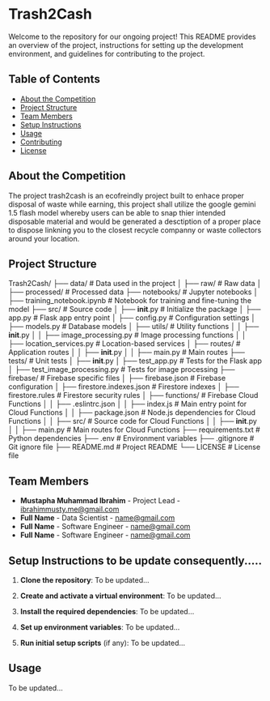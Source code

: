 # Trash2Cash

Welcome to the repository for our ongoing project! This README provides an overview of the project, instructions for setting up the development environment, and guidelines for contributing to the project.

## Table of Contents

- [About the Competition](#about-the-competition)
- [Project Structure](#project-structure)
- [Team Members](#team-members)
- [Setup Instructions](#setup-instructions)
- [Usage](#usage)
- [Contributing](#contributing)
- [License](#license)

## About the Competition
The project trash2cash is an ecofreindly project built to enhace proper disposal of waste while earning, this project shall utilize the google gemini 1.5 flash model whereby users can be able to snap thier intended disposable material and would be generated a desctiption of a proper place to dispose linkning you to the closest recycle companny or waste collectors around your location.

## Project Structure
Trash2Cash/
├── data/                          # Data used in the project
│   ├── raw/                       # Raw data
│   ├── processed/                 # Processed data
├── notebooks/                     # Jupyter notebooks
│   ├── training_notebook.ipynb    # Notebook for training and fine-tuning the model
├── src/                           # Source code
│   ├── __init__.py                # Initialize the package
│   ├── app.py                     # Flask app entry point
│   ├── config.py                  # Configuration settings
│   ├── models.py                  # Database models
│   ├── utils/                     # Utility functions
│   │   ├── __init__.py
│   │   ├── image_processing.py    # Image processing functions
│   │   ├── location_services.py   # Location-based services
│   ├── routes/                    # Application routes
│   │   ├── __init__.py
│   │   ├── main.py                # Main routes
├── tests/                         # Unit tests
│   ├── __init__.py
│   ├── test_app.py                # Tests for the Flask app
│   ├── test_image_processing.py   # Tests for image processing
├── firebase/                      # Firebase specific files
│   ├── firebase.json              # Firebase configuration
│   ├── firestore.indexes.json     # Firestore indexes
│   ├── firestore.rules            # Firestore security rules
│   ├── functions/                 # Firebase Cloud Functions
│   │   ├── .eslintrc.json
│   │   ├── index.js               # Main entry point for Cloud Functions
│   │   ├── package.json           # Node.js dependencies for Cloud Functions
│   │   ├── src/                   # Source code for Cloud Functions
│   │       ├── __init__.py
│   │       ├── main.py            # Main routes for Cloud Functions
├── requirements.txt               # Python dependencies
├── .env                           # Environment variables
├── .gitignore                     # Git ignore file
├── README.md                      # Project README
└── LICENSE                        # License file


## Team Members

- **Mustapha Muhammad Ibrahim** - Project Lead - [ibrahimmusty.me@gmail.com](mailto:ibrahimmusty.me@gmail.com)
- **Full Name** - Data Scientist - [name@gmail.com](mailto:name@gmail.com)
- **Full Name** - Software Engineer - [name@gmail.com](mailto:name@gmail.com)
- **Full Name** - Software Engineer - [name@gmail.com](mailto:name@gmail.com)

## Setup Instructions to be update consequently.....

1. **Clone the repository**:
    To be updated...

2. **Create and activate a virtual environment**:
    To be updated...

3. **Install the required dependencies**:
    To be updated...

4. **Set up environment variables**:
    To be updated...

5. **Run initial setup scripts** (if any):
    To be updated...

## Usage

To be updated...
